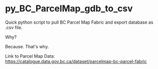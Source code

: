 # py_BC_ParcelMap_gdb_to_csv
Quick python script to pull BC Parcel Map Fabric and export database as .csv file.

Why?

Because. That's why.

Link to Parcel Map Data: https://catalogue.data.gov.bc.ca/dataset/parcelmap-bc-parcel-fabric
